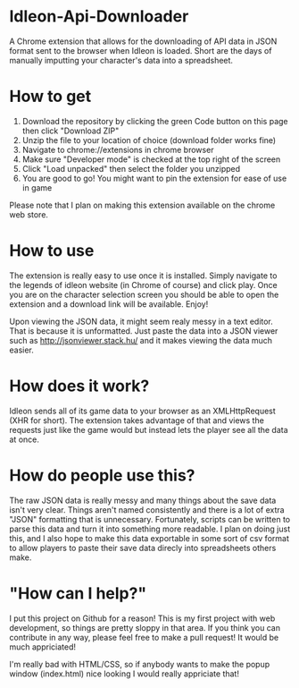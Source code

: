# Idleon-Api-Downloader
A Chrome extension that allows for the downloading of API data in JSON format sent to the browser when Idleon is loaded. Short are the days of manually imputting your character's data into a spreadsheet. 

# How to get
1. Download the repository by clicking the green Code button on this page then click "Download ZIP"
2. Unzip the file to your location of choice (download folder works fine)
3. Navigate to chrome://extensions in chrome browser
4. Make sure "Developer mode" is checked at the top right of the screen
5. Click "Load unpacked" then select the folder you unzipped
6. You are good to go! You  might want to pin the extension for ease of use in game

Please note that I plan on making this extension available on the chrome web store.
# How to use
The extension is really easy to use once it is installed. Simply navigate to the legends of idleon website (in Chrome of course) and click play. Once you are on the character selection screen you should be able to open the extension and a download link will be available. Enjoy!

Upon viewing the JSON data, it might seem realy messy in a text editor. That is because it is unformatted. Just paste the data into a JSON viewer such as http://jsonviewer.stack.hu/ and it makes viewing the data much easier. 

# How does it work?
Idleon sends all of its game data to your browser as an XMLHttpRequest (XHR for short). The extension takes advantage of that and views the requests just like the game would but instead lets the player see all the data at once.

# How do people use this?
The raw JSON data is really messy and many things about the save data isn't very clear. Things aren't named consistently and there is a lot of extra "JSON" formatting that is unnecessary. Fortunately, scripts can be written to parse this data and turn it into something more readable. I plan on doing just this, and I also hope to make this data exportable in some sort of csv format to allow players to paste their save data direcly into spreadsheets others make.

# "How can I help?" 
I put this project on Github for a reason! This is my first project with web development, so things are pretty sloppy in that area. If you think you can contribute in any way, please feel free to make a pull request! It would be much appriciated!

I'm really bad with HTML/CSS, so if anybody wants to make the popup window (index.html) nice looking I would really appriciate that!